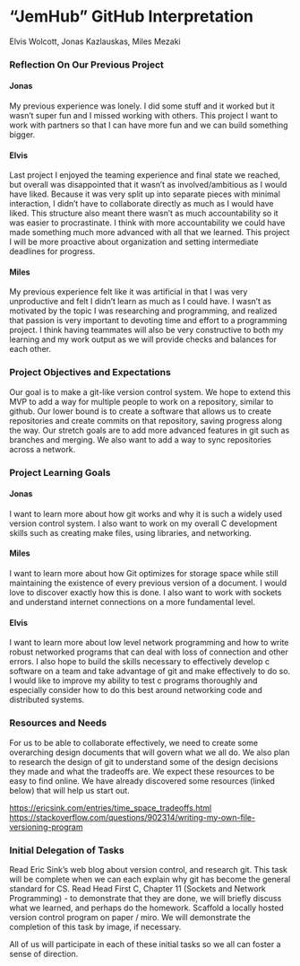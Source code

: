 # “JemHub” GitHub Interpretation #

Elvis Wolcott, Jonas Kazlauskas, Miles Mezaki

### Reflection On Our Previous Project ###
#### Jonas
My previous experience was lonely. I did some stuff and it worked but it wasn’t super fun and I missed working with others. This project I want to work with partners so that I can have more fun and we can build something bigger.

#### Elvis
Last project I enjoyed the teaming experience and final state we reached, but overall was disappointed that it wasn’t as involved/ambitious as I would have liked. Because it was very split up into separate pieces with minimal interaction, I didn’t have to collaborate directly as much as I would have liked. This structure also meant there wasn’t as much accountability so it was easier to procrastinate. I think with more accountability we could have made something much more advanced with all that we learned. This project I will be more proactive about organization and setting intermediate deadlines for progress.

#### Miles
My previous experience felt like it was artificial in that I was very unproductive and felt I didn’t learn as much as I could have. I wasn’t as motivated by the topic I was researching and programming, and realized that passion is very important to devoting time and effort to a programming project. I think having teammates will also be very constructive to both my learning and my work output as we will provide checks and balances for each other.

### Project Objectives and Expectations ###

Our goal is to make a git-like version control system. We hope to extend this MVP to add a way for multiple people to work on a repository, similar to github. Our lower bound is to create a software that allows us to create repositories and create commits on that repository, saving progress along the way. Our stretch goals are to add more advanced features in git such as branches and merging. We also want to add a way to sync repositories across a network.

### Project Learning Goals ###

#### Jonas
I want to learn more about how git works and why it is such a widely used version control system. I also want to work on my overall C development skills such as creating make files, using libraries, and networking.

#### Miles
I want to learn more about how Git optimizes for storage space while still maintaining the existence of every previous version of a document. I would love to discover exactly how this is done. I also want to work with sockets and understand internet connections on a more fundamental level.

#### Elvis
I want to learn more about low level network programming and how to write robust networked programs that can deal with loss of connection and other errors. I also hope to build the skills necessary to effectively develop c software on a team and take advantage of git and make effectively to do so. I would like to improve my ability to test c programs thoroughly and especially consider how to do this best around networking code and distributed systems.

### Resources and Needs ### 

For us to be able to collaborate effectively, we need to create some overarching design documents that will govern what we all do.
We also plan to research the design of git to understand some of the design decisions they made and what the tradeoffs are. We expect these resources to be easy to find online.
We have already discovered some resources (linked below) that will help us start out.

https://ericsink.com/entries/time_space_tradeoffs.html
https://stackoverflow.com/questions/902314/writing-my-own-file-versioning-program

### Initial Delegation of Tasks ###
Read Eric Sink’s web blog about version control, and research git. This task will be complete when we can each explain why git has become the general standard for CS.
Read Head First C, Chapter 11 (Sockets and Network Programming) - to demonstrate that they are done, we will briefly discuss what we learned, and perhaps do the homework.
Scaffold a locally hosted version control program on paper / miro. We will demonstrate the completion of this task by image, if necessary.

All of us will participate in each of these initial tasks so we all can foster a sense of direction.